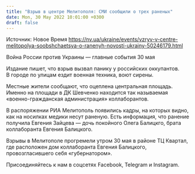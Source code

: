 ```yaml
---
title: "Взрыв в центре Мелитополя: СМИ сообщили о трех раненых"
date: Mon, 30 May 2022 10:01:00 +0300
draft: false
---
```

Источник: Новое Время https://nv.ua/ukraine/events/vzryv-v-centre-melitopolya-soobshchaetsya-o-ranenyh-novosti-ukrainy-50246179.html


Война России против Украины — главные события 30 мая

 Издание пишет, что взрыв вызвал панику у российских оккупантов. В городе по улицам ездит военная техника, воют сирены.

Местные жители сообщают, что оцеплена центральная площадь. Именно на площади в ДК Шевченко находится так называемая «военно-гражданская администрация» коллаборантов.

В распоряжении РИА Мелитополь появились кадры, на которых видно, как на носилках медики несут раненую. Есть информация, что ранение получила Евгения Зайцева — дочь покойного Олега Балицкго, брата коллаборанта Евгения Балицкого.

Взрывы в Мелитополе прогремели утром 30 мая в районе ТЦ Квартал, где расположен дом коллаборанта Евгения Балицкого, провозгласившего себя «губернатором».

Присоединяйтесь к нам в соцсетях Facebook, Telegram и Instagram.
